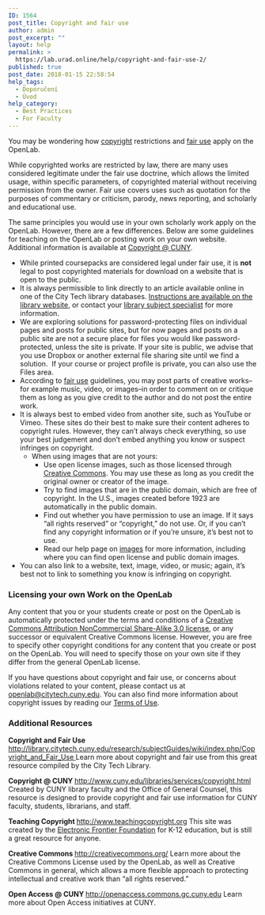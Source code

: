 ```yaml
---
ID: 1564
post_title: Copyright and fair use
author: admin
post_excerpt: ""
layout: help
permalink: >
  https://lab.urad.online/help/copyright-and-fair-use-2/
published: true
post_date: 2018-01-15 22:58:54
help_tags:
  - Doporučení
  - Úvod
help_category:
  - Best Practices
  - For Faculty
---
```

You may be wondering how <a href="http://library.citytech.cuny.edu/research/subjectGuides/wiki/index.php/Copyright_and_Fair_Use">copyright</a> restrictions and <a href="http://library.citytech.cuny.edu/research/subjectGuides/wiki/index.php/Copyright_and_Fair_Use">fair use</a> apply on the OpenLab.

While copyrighted works are restricted by law, there are many uses considered legitimate under the fair use doctrine, which allows the limited usage, within specific parameters, of copyrighted material without receiving permission from the owner. Fair use covers uses such as quotation for the purposes of commentary or criticism, parody, news reporting, and scholarly and educational use.

The same principles you would use in your own scholarly work apply on the OpenLab. However, there are a few differences. Below are some guidelines for teaching on the OpenLab or posting work on your own website. Additional information is available at <a href="http://www.cuny.edu/libraries/services/copyright.html">Copyright @ CUNY</a>.
<ul>
 	<li>While printed coursepacks are considered legal under fair use, it is <b>not </b>legal to post copyrighted materials for download on a website that is open to the public.</li>
 	<li>It is always permissible to link directly to an article available online in one of the City Tech library databases. <a href="http://cityte.ch/durable">Instructions are available on the library website</a>, or contact your <a href="http://library.citytech.cuny.edu/instruction/subjectSpecialists.php">library subject specialist</a> for more information.</li>
 	<li>We are exploring solutions for password-protecting files on individual pages and posts for public sites, but for now pages and posts on a public site are not a secure place for files you would like password-protected, unless the site is private. If your site is public, we advise that you use Dropbox or another external file sharing site until we find a solution.  If your course or project profile is private, you can also use the Files area.</li>
 	<li>According to <a href="http://www.teachingcopyright.org/handout/fair-use-faq">fair use</a> guidelines, you may post parts of creative works–for example music, video, or images–in order to comment on or critique them as long as you give credit to the author and do not post the entire work.</li>
 	<li>It is always best to embed video from another site, such as YouTube or Vimeo. These sites do their best to make sure their content adheres to copyright rules. However, they can’t always check everything, so use your best judgement and don’t embed anything you know or suspect infringes on copyright.
<ul>
 	<li>When using images that are not yours:
<ul>
 	<li>Use open license images, such as those licensed through <a href="http://creativecommons.org/licenses/">Creative Commons</a>. You may use these as long as you credit the original owner or creator of the image.</li>
 	<li>Try to find images that are in the public domain, which are free of copyright. In the U.S., images created before 1923 are automatically in the public domain.</li>
 	<li>Find out whether you have permission to use an image. If it says “all rights reserved” or “copyright,” do not use. Or, if you can’t find any copyright information or if you’re unsure, it’s best not to use.</li>
 	<li>Read our help page on <a href="https://openlab.citytech.cuny.edu/blog/help/following-copyright-guidelines-for-images/">images</a> for more information, including where you can find open license and public domain images.</li>
</ul>
</li>
</ul>
</li>
 	<li>You can also link to a website, text, image, video, or music; again, it’s best not to link to something you know is infringing on copyright.</li>
</ul>
<h3><b>Licensing your own Work on the OpenLab</b></h3>
Any content that you or your students create or post on the OpenLab is automatically protected under the terms and conditions of a <a href="http://creativecommons.org/licenses/by-nc-sa/3.0/">Creative Commons Attribution NonCommercial Share-Alike 3.0 license</a>, or any successor or equivalent Creative Commons license. However, you are free to specify other copyright conditions for any content that you create or post on the OpenLab. You will need to specify those on your own site if they differ from the general OpenLab license.

If you have questions about copyright and fair use, or concerns about violations related to your content, please contact us at openlab@citytech.cuny.edu. You can also find more information about copyright issues by reading our <a href="https://openlab.citytech.cuny.edu/about/terms-of-service/">Terms of Use</a>.
<h3><b>Additional Resources</b></h3>
<b>Copyright and Fair Use
</b><a href="http://library.citytech.cuny.edu/research/subjectGuides/wiki/index.php/Copyright_and_Fair_Use">http://library.citytech.cuny.edu/research/subjectGuides/wiki/index.php/Copyright_and_Fair_Use
</a>Learn more about copyright and fair use from this great resource compiled by the City Tech Library.

<b>Copyright @ CUNY
</b><a href="http://www.cuny.edu/libraries/services/copyright.html">http://www.cuny.edu/libraries/services/copyright.html
</a>Created by CUNY library faculty and the Office of General Counsel, this resource is designed to provide copyright and fair use information for CUNY faculty, students, librarians, and staff.

<b>Teaching Copyright
</b><a href="http://www.teachingcopyright.org/">http://www.teachingcopyright.org
</a>This site was created by the <a href="https://www.eff.org/">Electronic Frontier Foundation</a> for K-12 education, but is still a great resource for anyone.

<b>Creative Commons
</b><a href="http://creativecommons.org/">http://creativecommons.org/
</a>Learn more about the Creative Commons License used by the OpenLab, as well as Creative Commons in general, which allows a more flexible approach to protecting intellectual and creative work than “all rights reserved.”

<b>Open Access @ CUNY
</b><a href="http://openaccess.commons.gc.cuny.edu">http://openaccess.commons.gc.cuny.edu
</a>Learn more about Open Access initiatives at CUNY.